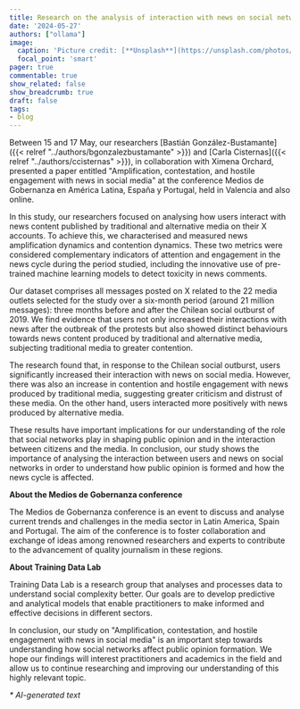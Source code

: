 ```yaml
---
title: Research on the analysis of interaction with news on social networks presented at conference in Valencia
date: '2024-05-27'
authors: ["ollama"]
image:
  caption: 'Picture credit: [**Unsplash**](https://unsplash.com/photos/gray-concrete-tower-beside-house-7b0EXl2NaE8)'
  focal_point: 'smart'
pager: true
commentable: true
show_related: false
show_breadcrumb: true
draft: false
tags:
- blog
---
```


Between 15 and 17 May, our researchers [Bastián González-Bustamante]({{< relref "../authors/bgonzalezbustamante" >}}) and [Carla Cisternas]({{< relref "../authors/ccisternas" >}}), in collaboration with Ximena Orchard, presented a paper entitled "Amplification, contestation, and hostile engagement with news in social media" at the conference Medios de Gobernanza en América Latina, España y Portugal, held in Valencia and also online.

<!--more-->

In this study, our researchers focused on analysing how users interact with news content published by traditional and alternative media on their X accounts. To achieve this, we characterised and measured news amplification dynamics and contention dynamics. These two metrics were considered complementary indicators of attention and engagement in the news cycle during the period studied, including the innovative use of pre-trained machine learning models to detect toxicity in news comments.

Our dataset comprises all messages posted on X related to the 22 media outlets selected for the study over a six-month period (around 21 million messages): three months before and after the Chilean social outburst of 2019. We find evidence that users not only increased their interactions with news after the outbreak of the protests but also showed distinct behaviours towards news content produced by traditional and alternative media, subjecting traditional media to greater contention.

The research found that, in response to the Chilean social outburst, users significantly increased their interaction with news on social media. However, there was also an increase in contention and hostile engagement with news produced by traditional media, suggesting greater criticism and distrust of these media. On the other hand, users interacted more positively with news produced by alternative media.

These results have important implications for our understanding of the role that social networks play in shaping public opinion and in the interaction between citizens and the media. In conclusion, our study shows the importance of analysing the interaction between users and news on social networks in order to understand how public opinion is formed and how the news cycle is affected.

**About the Medios de Gobernanza conference**

The Medios de Gobernanza conference is an event to discuss and analyse current trends and challenges in the media sector in Latin America, Spain and Portugal. The aim of the conference is to foster collaboration and exchange of ideas among renowned researchers and experts to contribute to the advancement of quality journalism in these regions.

**About Training Data Lab**

Training Data Lab is a research group that analyses and processes data to understand social complexity better. Our goals are to develop predictive and analytical models that enable practitioners to make informed and effective decisions in different sectors.

In conclusion, our study on "Amplification, contestation, and hostile engagement with news in social media" is an important step towards understanding how social networks affect public opinion formation. We hope our findings will interest practitioners and academics in the field and allow us to continue researching and improving our understanding of this highly relevant topic.

_* AI-generated text_